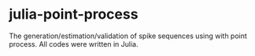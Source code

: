 # julia-point-process
The generation/estimation/validation of spike sequences using with point process. All codes were written in Julia.
